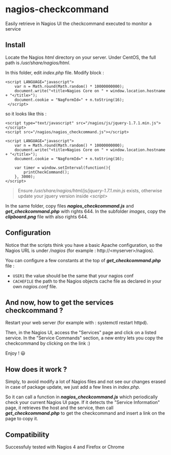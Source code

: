 # nagios-checkcommand
Easily retrieve in Nagios UI the checkcommand executed to monitor a service

## Install
Locate the Nagios *html* directory on your server. Under CentOS, the full path is */usr/share/nagios/html*.

In this folder, edit *index.php* file. Modify block :
```
<script LANGUAGE="javascript">
	var n = Math.round(Math.random() * 10000000000);
	document.write("<title>Nagios Core on " + window.location.hostname + "</title>");
	document.cookie = "NagFormId=" + n.toString(16);
 </script>
```
so it looks like this : 
```
<script type="text/javascript" src="/nagios/js/jquery-1.7.1.min.js"></script>
<script src="/nagios/nagios_checkcommand.js"></script>

<script LANGUAGE="javascript">
	var n = Math.round(Math.random() * 10000000000);
	document.write("<title>Nagios Core on " + window.location.hostname + "</title>");
	document.cookie = "NagFormId=" + n.toString(16);

	var timer = window.setInterval(function(){
		printCheckCommand();
	}, 3000);
</script>
```

> Ensure _/usr/share/nagios/html/js/jquery-1.7.1.min.js_ exists, otherwise update your jquery version inside _\<script\>_
	
In the same folder, copy files **_nagios_checkcommand.js_** and **_get_checkcommand.php_** with rights 644.
In the subfolder *images*, copy the **_clipboard.png_** file with also rights 644.

## Configuration
Notice that the scripts think you have a basic Apache configuration, so the Nagios URL is under */nagios* (for example : http://\<myserver\>/nagios).

You can configure a few constants at the top of **_get_checkcommand.php_** file :
- `USER1` the value should be the same that your nagios conf
- `CACHEFILE` the path to the Nagios objects cache file as declared in your own *nagios.conf* file.

## And now, how to get the services checkcommand ?
Restart your web server (for example with : systemctl restart httpd).

Then, in the Nagios UI, access the "Services" page and click on a listed service. 
In the "Service Commands" section, a new entry lets you copy the checkcommand by clicking on the link :)

Enjoy !  :smiley:

## How does it work ? 
Simply, to avoid modify a lot of Nagios files and not see our changes erased in case of package update, we just add a few lines in *index.php*.

So it can call a function in **_nagios_checkcommand.js_** which periodically check your current Nagios UI page. If it detects the "Service Information" page, it retrieves the host and the service, then call **_get_checkcommand.php_** to get the checkcommand and insert a link on the page to copy it.

## Compatibility
Successfuly tested with Nagios 4 and Firefox or Chrome
